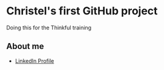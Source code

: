# Christel's first GitHub project

Doing this for the Thinkful training

## About me

* [LinkedIn Profile](https://www.linkedin.com/in/christel-ghawi/)
